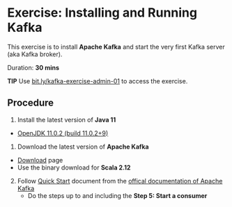 # Exercise: Installing and Running Kafka

This exercise is to install **Apache Kafka** and start the very first Kafka server (aka Kafka broker).

Duration: **30 mins**

**TIP** Use [bit.ly/kafka-exercise-admin-01](https://bit.ly/kafka-exercise-admin-01) to access the exercise.

## Procedure

1. Install the latest version of **Java 11**
  * [OpenJDK 11.0.2 (build 11.0.2+9)](https://jdk.java.net/archive/)
1. Download the latest version of **Apache Kafka**
  * [Download](http://kafka.apache.org/downloads) page
  * Use the binary download for **Scala 2.12**
2. Follow [Quick Start](http://kafka.apache.org/documentation/#quickstart) document from the [offical documentation of Apache Kafka](http://kafka.apache.org/documentation/)
    * Do the steps up to and including the **Step 5: Start a consumer**
